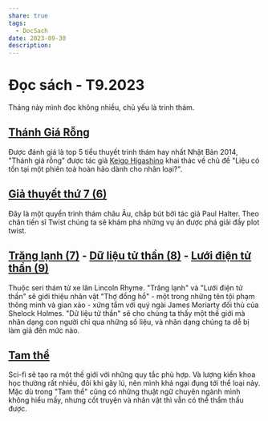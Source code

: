 ```yaml
---
share: true
tags:
  - DocSach
date: 2023-09-30
description: 
---
```


# Đọc sách - T9.2023
Tháng này mình đọc không nhiều, chủ yếu là trinh thám.
## [Thánh Giá Rỗng](../../Th%C3%A1nh%20Gi%C3%A1%20R%E1%BB%97ng.md)
Được đánh giá là top 5 tiểu thuyết trinh thám hay nhất Nhật Bản 2014, "Thánh giá rỗng" được tác giả [Keigo Higashino](../../Keigo%20Higashino.md) khai thác về chủ đề "Liệu có tồn tại một phiên toà hoàn hảo dành cho nhân loại?". 

## [Giả thuyết thứ 7 (6)](../../Gi%E1%BA%A3%20thuy%E1%BA%BFt%20th%E1%BB%A9%207%20(6).md)
Đây là một quyển trinh thám châu Âu, chắp bút bởi tác giả Paul Halter. Theo chân tiến sĩ Twist chúng ta sẽ khám phá những vụ án được phá giải đầy plot twist.

## [Trăng lạnh (7)](../../Tr%C4%83ng%20l%E1%BA%A1nh%20(7).md) - [Dữ liệu tử thần (8)](../../D%E1%BB%AF%20li%E1%BB%87u%20t%E1%BB%AD%20th%E1%BA%A7n%20(8).md) - [Lưới điện tử thần (9)](../../L%C6%B0%E1%BB%9Bi%20%C4%91i%E1%BB%87n%20t%E1%BB%AD%20th%E1%BA%A7n%20(9).md)
Thuộc seri thám tử xe lăn Lincoln Rhyme.
"Trăng lạnh" và "Lưới điện tử thần" sẽ giới thiệu nhân vật "Thợ đồng hồ" - một trong những tên tội phạm thông minh và gian xảo - xứng tầm với quý ngài James Moriarty đối thủ của Shelock Holmes.
"Dữ liệu tử thần" sẽ cho chúng ta thấy một thế giới mà nhân dạng con người chỉ qua những số liệu, và nhân dạng chúng ta dễ bị làm giả đến mức nào.

## [Tam thể](./Tam%20th%E1%BB%83.md)
Sci-fi sẽ tạo ra một thế giới với những quy tắc phù hợp. Và lượng kiến khoa học thường rất nhiều, đôi khi gây lú, nên mình khá ngại đụng tới thể loại này. Mặc dù trong "Tam thể" cũng có những thuật ngữ chuyên ngành mình không hiểu mấy, nhưng cốt truyện và nhân vật thì vẫn có thể thẩm thấu được.
